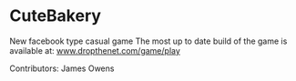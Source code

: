 # CuteBakery
New facebook type casual game
The most up to date build of the game is available at:
www.dropthenet.com/game/play

Contributors:
James Owens
